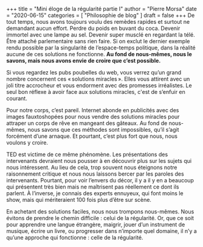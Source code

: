 +++
title      = "Mini éloge de la régularité partie I"
author     = "Pierre Morsa"
date       = "2020-06-15"
categories = [ "Philosophie de blog" ]
draft      = false
+++
De tout temps, nous avons toujours voulu des remèdes rapides et surtout ne demandant aucun effort. Perdre du poids en buvant du coca. Devenir immortel avec une lampe au sel. Devenir super musclé en regardant la télé. Être attaché parlementaire sans rien faire. Si on exclut le dernier exemple rendu possible par la singularité de l’espace-temps politique, dans la réalité aucune de ces solutions ne fonctionne. **Au fond de nous-mêmes, nous le savons, mais nous avons envie de croire que c’est possible.**

Si vous regardez les pubs poubelles du web, vous verrez qu’un grand nombre concernent ces « solutions miracles ». Elles vous attirent avec un joli titre accrocheur et vous endorment avec des promesses irréalistes. Le seul bon réflexe à avoir face aux solutions miracles, c'est de s’enfuir en courant.

Pour notre corps, c’est pareil. Internet abonde en publicités avec des images fauxtoshopées pour nous vendre des solutions miracles pour attraper un corps de rêve en mangeant des gâteaux. Au fond de nous-mêmes, nous savons que ces méthodes sont impossibles, qu’il s’agit forcément d’une arnaque. Et pourtant, c’est plus fort que nous, nous voulons y croire. 

TED est victime de ce même phénomène. Les présentations des intervenants devraient nous pousser à en découvrir plus sur les sujets qui nous intéressent. Au lieu de cela, trop souvent nous éteignons notre raisonnement critique et nous nous laissons bercer par les paroles des intervenants. Pourtant, pour voir l’envers du décor, il y a il y en a beaucoup qui présentent très bien mais ne maîtrisent pas réellement ce dont ils parlent. À l’inverse, je connais des experts ennuyeux, qui font moins le show, mais qui mériteraient 100 fois plus d’être sur scène.

En achetant des solutions faciles, nous nous trompons nous-mêmes. Nous évitons de prendre le chemin difficile : celui de la régularité. Or, que ce soit pour apprendre une langue étrangère, maigrir, jouer d’un instrument de musique, écrire un livre, ou progresser dans n’importe quel domaine, il n’y a qu’une approche qui fonctionne : celle de la régularité.
